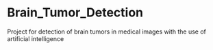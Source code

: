 # Brain_Tumor_Detection
Project for detection of brain tumors in medical images with the use of artificial intelligence 
